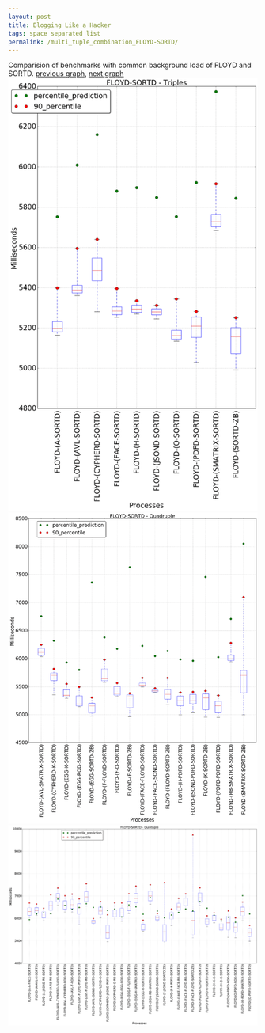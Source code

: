 ```yaml
---
layout: post
title: Blogging Like a Hacker
tags: space separated list
permalink: /multi_tuple_combination_FLOYD-SORTD/
---
```


Comparision of benchmarks with common background load of FLOYD and SORTD.
[previous graph](../multi_tuple_combination_FLOYD-SMATRIX/), [next graph](../multi_tuple_combination_FLOYD-ZB/)
<img src="./images/triple/FLOYD/FLOYD-SORTD_box.png" alt="graph figure"><img src="./images/quadruple/FLOYD/FLOYD-SORTD_box.png" alt="graph figure"><img src="./images/quintuple/FLOYD/FLOYD-SORTD_box.png" alt="graph figure">